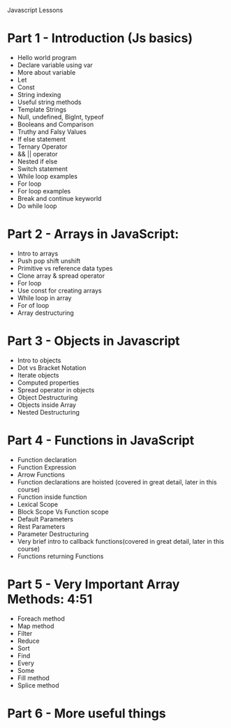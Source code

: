 Javascript Lessons

# Part 1 - Introduction (Js basics)

* Hello world program 
* Declare variable using var
* More about variable
* Let
* Const
* String indexing
* Useful string methods
* Template Strings
* Null, undefined, BigInt, typeof
* Booleans and Comparison
* Truthy and Falsy Values
* If else statement
* Ternary Operator
* && || operator
* Nested if else
* Switch statement
* While loop examples
* For loop
* For loop examples
* Break and continue keyworld
* Do while loop

# Part 2 - Arrays in JavaScript: 

* Intro to arrays
* Push pop shift unshift
* Primitive vs reference data types
* Clone array & spread operator
* For loop
* Use const for creating arrays
* While loop in array
* For of loop
* Array destructuring

# Part 3 - Objects in Javascript

* Intro to objects
* Dot vs Bracket Notation
* Iterate objects
* Computed properties
* Spread operator in objects
* Object Destructuring
* Objects inside Array
* Nested Destructuring

# Part 4 - Functions in JavaScript

* Function declaration
* Function Expression
* Arrow Functions
* Function declarations are hoisted (covered in great detail, later in this course)
* Function inside function
* Lexical Scope
* Block Scope Vs Function scope
* Default Parameters
* Rest Parameters
* Parameter Destructuring
* Very brief intro to callback functions(covered in great detail, later in this course)
* Functions returning Functions


# Part 5 - Very Important Array Methods: 4:51

* Foreach method
* Map method
* Filter
* Reduce
* Sort
* Find
* Every
* Some
* Fill method
* Splice method


# Part 6 - More useful things 

